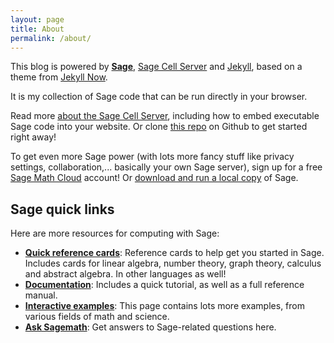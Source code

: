 ```yaml
---
layout: page
title: About
permalink: /about/
---
```


This blog is powered by [**Sage**](http://www.sagemath.org/), [Sage Cell Server](http://sagecell.sagemath.org/)   and [Jekyll](https://github.com/jekyll/jekyll), based on a theme from [Jekyll Now](http://www.jekyllnow.com).

It is my collection of Sage code that can be run directly in your browser.

Read more [about the Sage Cell Server](http://sagecell.sagemath.org/static/about.html), including how to embed executable Sage code into your website. Or clone [this repo](https://github.com/sheaves/sheaves.github.io) on Github to get started right away!

To get even more Sage power (with lots more fancy stuff like privacy settings, collaboration,... basically your own Sage server), sign up for a free [Sage Math Cloud](https://cloud.sagemath.com/) account! Or [download and run a local copy](http://www.sagemath.org/download.html) of Sage.

## Sage quick links
Here are more resources for computing with Sage:

  - [**Quick reference cards**](http://wiki.sagemath.org/quickref): Reference cards to help get you started in Sage. Includes cards for linear algebra, number theory, graph theory, calculus and abstract algebra. In other languages as well!
  - [**Documentation**](http://www.sagemath.org/doc/index.html): Includes a quick tutorial, as well as a full reference manual.
  - [**Interactive examples**](http://wiki.sagemath.org/interact/): This page contains lots more examples, from various fields of math and science.
  - [**Ask Sagemath**](http://ask.sagemath.org/questions/): Get answers to Sage-related questions here.
